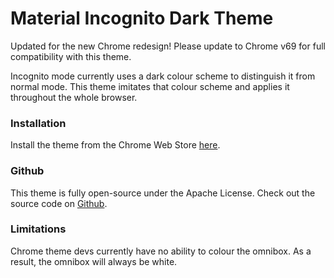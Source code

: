 # Material Incognito Dark Theme
Updated for the new Chrome redesign! Please update to Chrome v69 for full compatibility with this theme. 

Incognito mode currently uses a dark colour scheme to distinguish it from normal mode. This theme imitates that colour scheme and applies it throughout the whole browser.

### Installation
Install the theme from the Chrome Web Store [here](https://chrome.google.com/webstore/detail/material-incognito-dark-t/ahifcnpnjgbadkjdhagpfjfkmlapfoel).

### Github
This theme is fully open-source under the Apache License. Check out the source code on [Github](https://github.com/Fiddle-N/material-incognito-dark-theme/).

### Limitations
Chrome theme devs currently have no ability to colour the omnibox. As a result, the omnibox will always be white.
